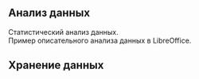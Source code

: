 ## Анализ данных
Статистический анализ данных.     
Пример описательного анализа данных в LibreOffice.    


## Хранение данных
